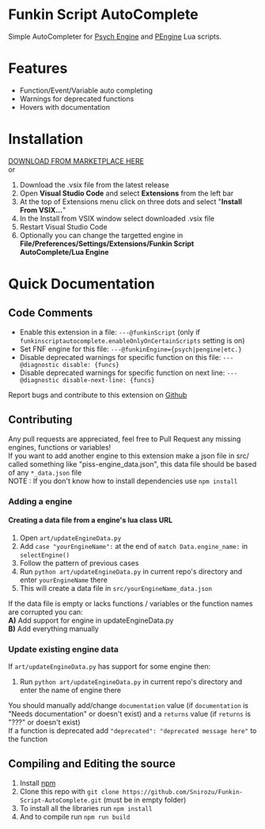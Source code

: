 # Funkin Script AutoComplete
Simple AutoCompleter for [Psych Engine](https://github.com/ShadowMario/FNF-PsychEngine) and [PEngine](https://github.com/Snirozu/Funkin-PEngine) Lua scripts.<br>

# Features
- Function/Event/Variable auto completing
- Warnings for deprecated functions
- Hovers with documentation

# Installation
[DOWNLOAD FROM MARKETPLACE HERE](https://marketplace.visualstudio.com/items?itemName=Paidyy.funkin-script-autocomplete)<br>
or
1. Download the .vsix file from the latest release
2. Open **Visual Studio Code** and select **Extensions** from the left bar
3. At the top of Extensions menu click on three dots and select "**Install From VSIX...**"
4. In the Install from VSIX window select downloaded .vsix file
5. Restart Visual Studio Code
6. Optionally you can change the targetted engine in **File/Preferences/Settings/Extensions/Funkin Script AutoComplete/Lua Engine**

# Quick Documentation
## Code Comments
- Enable this extension in a file: `---@funkinScript` (only if `funkinscriptautocomplete.enableOnlyOnCertainScripts` setting is on)
- Set FNF engine for this file: `---@funkinEngine={psych|pengine|etc.}`
- Disable deprecated warnings for specific function on this file: `---@diagnostic disable: {funcs}`
- Disable deprecated warnings for specific function on next line: `---@diagnostic disable-next-line: {funcs}`

Report bugs and contribute to this extension on [Github](https://github.com/Snirozu/Funkin-Script-AutoComplete)

## Contributing
Any pull requests are appreciated, feel free to Pull Request any missing engines, functions or variables! <br>
If you want to add another engine to this extension make a json file in src/ called something like "piss-engine_data.json", this data file should be based of any `*_data.json` file <br>
NOTE : If you don't know how to install dependencies use `npm install`
### Adding a engine
#### Creating a data file from a engine's lua class URL 
1. Open `art/updateEngineData.py`
2. Add `case "yourEngineName":` at the end of `match Data.engine_name:` in `selectEngine()`
3. Follow the pattern of previous cases
4. Run `python art/updateEngineData.py` in current repo's directory and enter `yourEngineName` there
5. This will create a data file in `src/yourEngineName_data.json`

If the data file is empty or lacks functions / variables or the function names are corrupted you can: <br>
**A)** Add support for engine in updateEngineData.py <br>
**B)** Add everything manually
### Update existing engine data
If `art/updateEngineData.py` has support for some engine then:
1. Run `python art/updateEngineData.py` in current repo's directory and enter the name of engine there

You should manually add/change `documentation` value (if `documentation` is "Needs documentation" or doesn't exist) and a `returns` value (if `returns` is "???" or doesn't exist) <br>
If a function is deprecated add `"deprecated": "deprecated message here"` to the function

## Compiling and Editing the source
1. Install [npm](https://nodejs.org/en/download/)
2. Clone this repo with ```git clone https://github.com/Snirozu/Funkin-Script-AutoComplete.git``` (must be in empty folder)
3. To install all the libraries run ```npm install```
4. And to compile run ```npm run build```